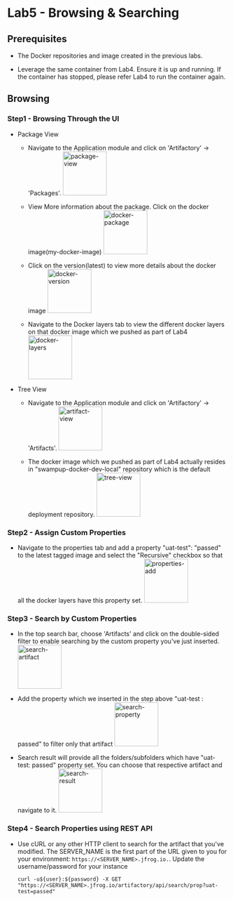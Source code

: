 # Lab5 - Browsing & Searching

## Prerequisites

- The Docker repositories and image created in the previous labs.

- Leverage the same container from Lab4. Ensure it is up and running. If the container has stopped, please refer Lab4 to run the container again.

## Browsing

### Step1 - Browsing Through the UI

- Package View

  - Navigate to the Application module and click on 'Artifactory' -> 'Packages'.
    <img src="/SU-113-Jfrog-Artifactory-Essentials/Lab5/images/package-view.png" alt="package-view" style="height: 100px; width:100px;"/>
  
  - View More information about the package. Click on the docker image(my-docker-image)
    <img src="/SU-113-Jfrog-Artifactory-Essentials/Lab5/images/docker-package.png" alt="docker-package" style="height: 100px; width:100px;"/>
  
  - Click on the version(latest) to view more details about the docker image
    <img src="/SU-113-Jfrog-Artifactory-Essentials/Lab5/images/docker-version.png" alt="docker-version" style="height: 100px; width:100px;"/>
    
  - Navigate to the Docker layers tab to view the different docker layers on that docker image which we pushed as part of Lab4
    <img src="/SU-113-Jfrog-Artifactory-Essentials/Lab5/images/docker-layers.png" alt="docker-layers" style="height: 100px; width:100px;"/>

- Tree View    
  - Navigate to the Application module and click on 'Artifactory' -> 'Artifacts'.
    <img src="/SU-113-Jfrog-Artifactory-Essentials/Lab5/images/artifacts-view.png" alt="artifact-view" style="height: 100px; width:100px;"/>
    
  - The docker image which we pushed as part of Lab4 actually resides in "swampup-docker-dev-local" repository which is the default deployment repository.
    <img src="/SU-113-Jfrog-Artifactory-Essentials/Lab5/images/tree-view.png" alt="tree-view" style="height: 100px; width:100px;"/>


### Step2 - Assign Custom Properties

- Navigate to the properties tab and add a property "uat-test": "passed" to the latest tagged image and select the "Recursive" checkbox so that all the docker layers have this property set.
    <img src="/SU-113-Jfrog-Artifactory-Essentials/Lab5/images/add-properties.png" alt="properties-add" style="height: 100px; width:100px;"/>

### Step3 - Search by Custom Properties

- In the top search bar, choose 'Artifacts' and click on the double-sided filter to enable searching by the custom property you've just inserted.
  <img src="/SU-113-Jfrog-Artifactory-Essentials/Lab5/images/search-artifacts.png" alt="search-artifact" style="height: 100px; width:100px;"/>
    
- Add the property which we inserted in the step above "uat-test : passed" to filter only that artifact
  <img src="/SU-113-Jfrog-Artifactory-Essentials/Lab5/images/search-prop.png" alt="search-property" style="height: 100px; width:100px;"/>
  
- Search result will provide all the folders/subfolders which have "uat-test: passed" property set. You can choose that respective artifact and navigate to it.
  <img src="/SU-113-Jfrog-Artifactory-Essentials/Lab5/images/search-result.png" alt="search-result" style="height: 100px; width:100px;"/>

### Step4 - Search Properties using REST API

- Use cURL or any other HTTP client to search for the artifact that you've modified. The SERVER_NAME is the first part of the URL given to you for your environment: ```https://<SERVER_NAME>.jfrog.io.```. Update the username/password for your instance 

  `curl -u${user}:${password} -X GET "https://<SERVER_NAME>.jfrog.io/artifactory/api/search/prop?uat-test=passed"`
